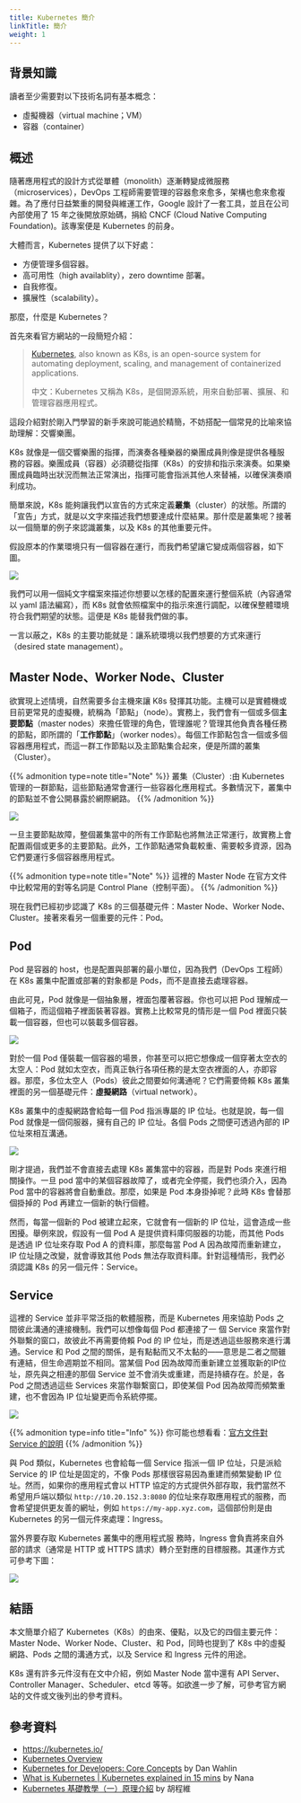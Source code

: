 ```yaml
---
title: Kubernetes 簡介
linkTitle: 簡介
weight: 1
---
```


## 背景知識

讀者至少需要對以下技術名詞有基本概念：

- 虛擬機器（virtual machine；VM）
- 容器（container）

## 概述

隨著應用程式的設計方式從單體（monolith）逐漸轉變成微服務（microservices），DevOps 工程師需要管理的容器愈來愈多，架構也愈來愈複雜。為了應付日益繁重的開發與維運工作，Google 設計了一套工具，並且在公司內部使用了 15 年之後開放原始碼，捐給 CNCF (Cloud Native Computing Foundation)。該專案便是 Kubernetes 的前身。

大體而言，Kubernetes 提供了以下好處：

- 方便管理多個容器。
- 高可用性（high availablity），zero downtime 部署。 
- 自我修復。
- 擴展性（scalability）。

那麼，什麼是 Kubernetes？

首先來看官方網站的一段簡短介紹：


> [Kubernetes](https://kubernetes.io/docs/concepts/overview/), also known as K8s, is an open-source system for automating deployment, scaling, and management of containerized applications.
> 
> 中文：Kubernetes 又稱為 K8s，是個開源系統，用來自動部署、擴展、和管理容器應用程式。

這段介紹對於剛入門學習的新手來說可能過於精簡，不妨搭配一個常見的比喻來協助理解：交響樂團。

K8s 就像是一個交響樂團的指揮，而演奏各種樂器的樂團成員則像是提供各種服務的容器。樂團成員（容器）必須聽從指揮（K8s）的安排和指示來演奏。如果樂團成員臨時出狀況而無法正常演出，指揮可能會指派其他人來替補，以確保演奏順利成功。

簡單來說，K8s 能夠讓我們以宣告的方式來定義**叢集**（cluster）的狀態。所謂的「宣告」方式，就是以文字來描述我們想要達成什麼結果。那什麼是叢集呢？接著以一個簡單的例子來認識叢集，以及 K8s 的其他重要元件。

假設原本的作業環境只有一個容器在運行，而我們希望讓它變成兩個容器，如下圖。

![](k8s-desired-state.png)

我們可以用一個純文字檔案來描述你想要以怎樣的配置來運行整個系統（內容通常以 yaml 語法編寫），而 K8s 就會依照檔案中的指示來進行調配，以確保整體環境符合我們期望的狀態。這便是 K8s 能替我們做的事。

一言以蔽之，K8s 的主要功能就是：讓系統環境以我們想要的方式來運行（desired state management）。

## Master Node、Worker Node、Cluster

欲實現上述情境，自然需要多台主機來讓 K8s 發揮其功能。主機可以是實體機或目前更常見的虛擬機，統稱為「節點」（node）。實務上，我們會有一個或多個**主要節點**（master nodes）來擔任管理的角色，管理誰呢？管理其他負責各種任務的節點，即所謂的「**工作節點**」（worker nodes）。每個工作節點包含一個或多個容器應用程式，而這一群工作節點以及主節點集合起來，便是所謂的叢集（Cluster）。

{{% admonition type=note title="Note" %}}
叢集（Cluster）:由 Kubernetes 管理的一群節點，這些節點通常會運行一些容器化應用程式。多數情況下，叢集中的節點並不會公開暴露於網際網路。
{{% /admonition %}}
    

![](k8s-big-picture.png)

一旦主要節點故障，整個叢集當中的所有工作節點也將無法正常運行，故實務上會配置兩個或更多的主要節點。此外，工作節點通常負載較重、需要較多資源，因為它們要運行多個容器應用程式。

{{% admonition type=note title="Note" %}}
這裡的 Master Node 在官方文件中比較常用的對等名詞是 Control Plane（控制平面）。
{{% /admonition %}}  

現在我們已經初步認識了 K8s 的三個基礎元件：Master Node、Worker Node、Cluster。接著來看另一個重要的元件：Pod。

## Pod

Pod 是容器的 host，也是配置與部署的最小單位，因為我們（DevOps 工程師）在 K8s 叢集中配置或部署的對象都是 Pods，而不是直接去處理容器。

由此可見，Pod 就像是一個抽象層，裡面包覆著容器。你也可以把 Pod 理解成一個箱子，而這個箱子裡面裝著容器。實務上比較常見的情形是一個 Pod 裡面只裝載一個容器，但也可以裝載多個容器。

![](k8s-pod-containers.png)

對於一個 Pod 僅裝載一個容器的場景，你甚至可以把它想像成一個穿著太空衣的太空人：Pod 就如太空衣，而真正執行各項任務的是太空衣裡面的人，亦即容器。那麼，多位太空人（Pods）彼此之間要如何溝通呢？它們需要倚賴 K8s 叢集裡面的另一個基礎元件：**虛擬網路**（virtual network）。

K8s 叢集中的虛擬網路會給每一個 Pod 指派專屬的 IP 位址。也就是說，每一個 Pod 就像是一個伺服器，擁有自己的 IP 位址。各個 Pods 之間便可透過內部的 IP 位址來相互溝通。

![](pod-virtual-network.png)

剛才提過，我們並不會直接去處理 K8s 叢集當中的容器，而是對 Pods 來進行相關操作。一旦 pod 當中的某個容器故障了，或者完全停擺，我們也須介入，因為 Pod 當中的容器將會自動重啟。那麼，如果是 Pod 本身掛掉呢？此時 K8s 會替那個掛掉的 Pod 再建立一個新的執行個體。

然而，每當一個新的 Pod 被建立起來，它就會有一個新的 IP 位址，這會造成一些困擾。舉例來說，假設有一個 Pod A 是提供資料庫伺服器的功能，而其他 Pods 是透過 IP 位址來存取 Pod A 的資料庫，那麼每當 Pod A 因為故障而重新建立，IP 位址隨之改變，就會導致其他 Pods 無法存取資料庫。針對這種情形，我們必須認識 K8s 的另一個元件：Service。

## Service

這裡的 Service 並非平常泛指的軟體服務，而是 Kubernetes 用來協助 Pods 之間彼此溝通的連接機制。我們可以想像每個 Pod 都連接了一 個 Service 來當作對外聯繫的窗口，故彼此不再需要倚賴 Pod 的 IP 位址，而是透過這些服務來進行溝通。Service 和 Pod 之間的關係，是有點黏而又不太黏的——意思是二者之間雖有連結，但生命週期並不相同。當某個 Pod 因為故障而重新建立並獲取新的IP位址，原先與之相連的那個 Service 並不會消失或重建，而是持續存在。於是，各 Pod 之間透過這些 Services 來當作聯繫窗口，即使某個 Pod 因為故障而頻繁重建，也不會因為 IP 位址變更而令系統停擺。

![](k8s-pod-service.png)

{{% admonition type=info title="Info" %}}
你可能也想看看：[官方文件對 Service 的說明](https://kubernetes.io/docs/concepts/services-networking/service/)
{{% /admonition %}}
    
與 Pod 類似，Kubernetes 也會給每一個 Service 指派一個 IP 位址，只是派給 Service 的 IP 位址是固定的，不像 Pods 那樣很容易因為重建而頻繁變動 IP 位址。然而，如果你的應用程式會以 HTTP 協定的方式提供外部存取，我們當然不希望用戶端以類似 `http://10.20.152.3:8080` 的位址來存取應用程式的服務，而會希望提供更友善的網址，例如 `https://my-app.xyz.com`，這個部份則是由 Kubernetes 的另一個元件來處理：Ingress。

當外界要存取 Kubernetes 叢集中的應用程式服 務時，Ingress 會負責將來自外部的請求（通常是 HTTP 或 HTTPS 請求）轉介至對應的目標服務。其運作方式可參考下圖：

![](k8s-ingress.png)

## 結語

本文簡單介紹了 Kubernetes（K8s）的由來、優點，以及它的四個主要元件：Master Node、Worker Node、Cluster、和 Pod，同時也提到了 K8s 中的虛擬網路、Pods 之間的溝通方式，以及 Service 和 Ingress 元件的用途。

K8s 還有許多元件沒有在文中介紹，例如 Master Node 當中還有 API Server、Controller Manager、Scheduler、etcd 等等。如欲進一步了解，可參考官方網站的文件或文後列出的參考資料。

## 參考資料

- https://kubernetes.io/
- [Kubernetes Overview](https://kubernetes.io/docs/concepts/overview/)
- [Kubernetes for Developers: Core Concepts](https://app.pluralsight.com/courses/bea52e4a-38de-4ba1-8aa4-7787e2edb9a6/table-of-contents) by Dan Wahlin
- [What is Kubernetes | Kubernetes explained in 15 mins](https://www.youtube.com/watch?v=VnvRFRk_51k) by Nana
- [Kubernetes 基礎教學（一）原理介紹](https://cwhu.medium.com/kubernetes-basic-concept-tutorial-e033e3504ec0) by 胡程維